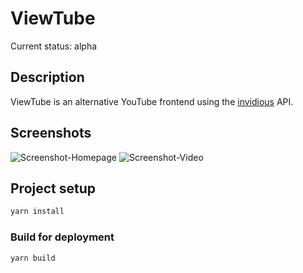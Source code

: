 # ViewTube

Current status: alpha

## Description
ViewTube is an alternative YouTube frontend using the [invidious](https://github.com/omarroth/invidious) API.

## Screenshots
![Screenshot-Homepage](images/screenshots/Screenshot-Homepage.png)
![Screenshot-Video](images/screenshots/Screenshot-Video.png)

## Project setup
```cmd
yarn install
```

### Build for deployment
```cmd
yarn build
```
